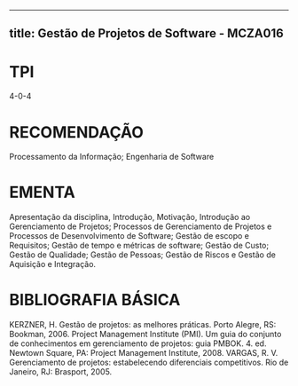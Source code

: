 
---
title: Gestão de Projetos de Software - MCZA016 
---

# TPI

4-0-4

# RECOMENDAÇÃO

Processamento da Informação; Engenharia de Software

# EMENTA

Apresentação da disciplina, Introdução, Motivação, Introdução ao Gerenciamento de Projetos; Processos de Gerenciamento de Projetos e Processos de Desenvolvimento de Software; Gestão de escopo e Requisitos; Gestão de tempo e métricas de software; Gestão de Custo; Gestão de Qualidade; Gestão de Pessoas; Gestão de Riscos e Gestão de Aquisição e Integração.

# BIBLIOGRAFIA BÁSICA

KERZNER, H. Gestão de projetos: as melhores práticas. Porto Alegre, RS: Bookman, 2006.
Project Management Institute (PMI). Um guia do conjunto de conhecimentos em gerenciamento de projetos: guia PMBOK. 4. ed. Newtown Square, PA: Project Management Institute, 2008.
VARGAS, R. V. Gerenciamento de projetos: estabelecendo diferenciais competitivos. Rio de Janeiro, RJ: Brasport, 2005.
        